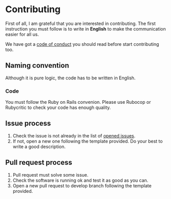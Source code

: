 # Contributing

First of all, I am grateful that you are interested in contributing. The first instruction you must follow is to write in **English** to make the communication easier for all us.

We have got a [code of conduct](https://github.com/fblupi/echaequipos-backend/blob/develop/CODE_OF_CONDUCT.md) you should read before start contributing too.

## Naming convention

Although it is pure logic, the code has to be written in English.

### Code

You must follow the Ruby on Rails convenion. Please use Rubocop or Rubycritic to check your code has enough quality.

## Issue process

1. Check the issue is not already in the list of [opened issues](https://github.com/fblupi/echaequipos-backend/issues).
2. If not, open a new one following the template provided. Do your best to write a good description.

## Pull request process

1. Pull request must solve some issue.
2. Check the software is running ok and test it as good as you can.
3. Open a new pull request to develop branch following the template provided.
